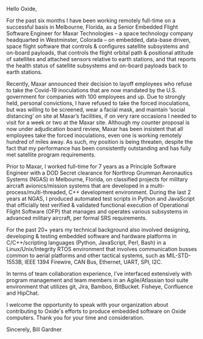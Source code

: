 Hello Oxide,

For the past six months I have been working remotely full-time on a successful basis in Melbourne, Florida, as a Senior Embedded Flight Software Engineer for Maxar Technologies – a space technology company headquarted in Westminster, Colorada – on embedded, data-base driven, space flight software that controls & configures satellite subsystems and on-board payloads, that controls the flight orbital path & positional attitude of satellites and attached sensors relative to earth stations, and that reports the health status of satellite subsystems and on-board payloads back to earth stations.

Recently, Maxar announced their decision to layoff employees who refuse to take the Covid-19 inoculations that are now mandated by the U.S. government for companies with 100 employees and up.   Due to strongly held, personal convictions, I have refused to take the forced inoculations, but was willing to be screened, wear a facial mask, and maintain ‘social distancing’ on site at Maxar’s facilities, if on very rare occasions I needed to visit for a week or two at the Maxar site.  Although my counter proposal is now under adjudication board review, Maxar has been insistent that all employees take the forced inoculations, even one is working remotely hundred of miles away.  As such, my position is being threaten, despite the fact that my performance has been consistently outstanding and has fully met satellite program requirements.

Prior to Maxar, I worked full-time for 7 years as a Principle Software Engineer with a DOD Secret clearance for Northrop Grumman Aeronautics Systems (NGAS) in Melbourne, Florida, on classified projects for military aircraft avionics/mission systems that are developed in a multi-process/multi-threaded, C++ development environment.  During the last 2 years at NGAS, I produced automated test scripts in Python and JavaScript that officially test verified & validated functional execution of Operational Flight Software (OFP) that manages and operates various subsystems in advanced military aircraft, per formal SRS requirements.

For the past 20+ years my technical background also involved designing, developing & testing embedded software and hardware platforms in C/C++/scripting languages (Python, JavaScript, Perl, Bash) in a Linux/Unix/Integrity RTOS environment that involves communication busses common to aerial platforms and other tactical systems, such as MIL-STD-1553B, IEEE 1394 Firewire, CAN Bus, Ethernet, UART, SPI, I2C.  

In terms of team collaboration experience, I’ve interfaced extensively with program management and team members in an Agile/Atlassian tool suite environment that utilizes git, Jira, Bamboo, BitBucket. Fisheye, Confluence and HipChat.

I welcome the opportunity to speak with your organization about contributing to Oxide's efforts to produce embedded software on Oxide computers.  Thank you for your time and consideration.

Sincerely,
Bill Gardner
